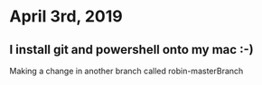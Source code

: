 # April 3rd, 2019

## I install git and powershell onto my mac :-) 

Making a change in another branch called robin-masterBranch